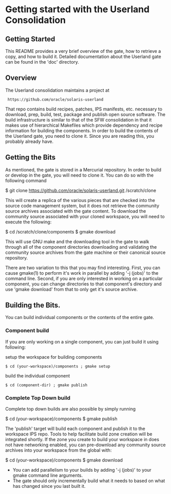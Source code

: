 # Getting started with the Userland Consolidation

## Getting Started
This README provides a very brief overview of the gate, how to retrieve
a copy, and how to build it.  Detailed documentation about the Userland
gate can be found in the 'doc' directory.

## Overview
The Userland consolidation maintains a project at

     https://github.com/oracle/solaris-userland

That repo contains build recipes, patches, IPS manifests, etc. necessary
to download, prep, build, test, package and publish open source software.
The build infrastructure is similar to that of the SFW consolidation in
that it makes use of hierarchical Makefiles which provide dependency and
recipe information for building the components.  In order to build the
contents of the Userland gate, you need to clone it.  Since you are
reading this, you probably already have.

## Getting the Bits
As mentioned, the gate is stored in a Mercurial repository.  In order to
build or develop in the gate, you will need to clone it.  You can do so
with the following command

  $ git clone https://github.com/oracle/solaris-userland.git /scratch/clone

This will create a replica of the various pieces that are checked into the
source code management system, but it does not retrieve the community
source archives associated with the gate content.  To download the
community source associated with your cloned workspace, you will need to
execute the following:

  $ cd /scratch/clone/components
  $ gmake download

This will use GNU make and the downloading tool in the gate to walk through
all of the component directories downloading and validating the community
source archives from the gate machine or their canonical source repository.

There are two variation to this that you may find interesting.  First, you
can cause gmake(1) to perform it's work in parallel by adding '-j (jobs)'
to the command line.  Second, if you are only interested in working on a
particular component, you can change directories to that component's
directory and use 'gmake download' from that to only get it's source
archive.

## Building the Bits.
You can build individual components or the contents of the entire gate.

### Component build
If you are only working on a single component, you can just build it using
following:

  setup the workspace for building components

    $ cd (your-workspace)/components ; gmake setup

  build the individual component

    $ cd (component-dir) ; gmake publish

### Complete Top Down build
Complete top down builds are also possible by simply running

  $ cd (your-workspace)/components
  $ gmake publish

The 'publish' target will build each component and publish it to the
workspace IPS repo.
Tools to help facilitate build zone creation will be integrated
shortly.  If the zone you create to build your workspace in does not have
networking enabled, you can pre-download any community source archives into
your workspace from the global with:

  $ cd (your-workspace)/components
  $ gmake download

- You can add parallelism to your builds by adding '-j (jobs)' to your gmake
  command line arguments.
- The gate should only incrementally build what it needs to based on what has
  changed since you last built it.
